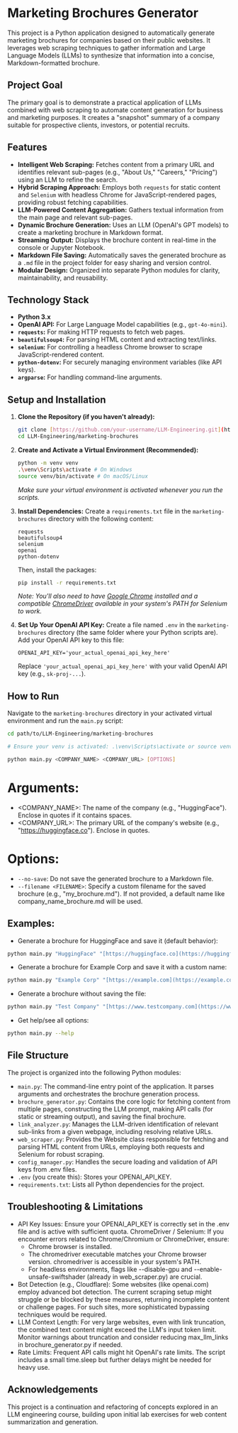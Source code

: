 # Marketing Brochures Generator

This project is a Python application designed to automatically generate marketing brochures for companies based on their public websites. It leverages web scraping techniques to gather information and Large Language Models (LLMs) to synthesize that information into a concise, Markdown-formatted brochure.

## Project Goal

The primary goal is to demonstrate a practical application of LLMs combined with web scraping to automate content generation for business and marketing purposes. It creates a "snapshot" summary of a company suitable for prospective clients, investors, or potential recruits.

## Features

* **Intelligent Web Scraping:** Fetches content from a primary URL and identifies relevant sub-pages (e.g., "About Us," "Careers," "Pricing") using an LLM to refine the search.
* **Hybrid Scraping Approach:** Employs both `requests` for static content and `Selenium` with headless Chrome for JavaScript-rendered pages, providing robust fetching capabilities.
* **LLM-Powered Content Aggregation:** Gathers textual information from the main page and relevant sub-pages.
* **Dynamic Brochure Generation:** Uses an LLM (OpenAI's GPT models) to create a marketing brochure in Markdown format.
* **Streaming Output:** Displays the brochure content in real-time in the console or Jupyter Notebook.
* **Markdown File Saving:** Automatically saves the generated brochure as a `.md` file in the project folder for easy sharing and version control.
* **Modular Design:** Organized into separate Python modules for clarity, maintainability, and reusability.

## Technology Stack

* **Python 3.x**
* **OpenAI API:** For Large Language Model capabilities (e.g., `gpt-4o-mini`).
* **`requests`:** For making HTTP requests to fetch web pages.
* **`beautifulsoup4`:** For parsing HTML content and extracting text/links.
* **`selenium`:** For controlling a headless Chrome browser to scrape JavaScript-rendered content.
* **`python-dotenv`:** For securely managing environment variables (like API keys).
* **`argparse`:** For handling command-line arguments.

## Setup and Installation

1.  **Clone the Repository (if you haven't already):**
    ```bash
    git clone [https://github.com/your-username/LLM-Engineering.git](https://github.com/your-username/LLM-Engineering.git) # Replace with your repo URL
    cd LLM-Engineering/marketing-brochures
    ```

2.  **Create and Activate a Virtual Environment (Recommended):**
    ```bash
    python -m venv venv
    .\venv\Scripts\activate # On Windows
    source venv/bin/activate # On macOS/Linux
    ```
    *Make sure your virtual environment is activated whenever you run the scripts.*

3.  **Install Dependencies:**
    Create a `requirements.txt` file in the `marketing-brochures` directory with the following content:
    ```
    requests
    beautifulsoup4
    selenium
    openai
    python-dotenv
    ```
    Then, install the packages:
    ```bash
    pip install -r requirements.txt
    ```
    *Note: You'll also need to have [Google Chrome](https://www.google.com/chrome/) installed and a compatible [ChromeDriver](https://googlechromelabs.github.io/chrome-for-testing/) available in your system's PATH for Selenium to work.*

4.  **Set Up Your OpenAI API Key:**
    Create a file named `.env` in the `marketing-brochures` directory (the same folder where your Python scripts are). Add your OpenAI API key to this file:
    ```env
    OPENAI_API_KEY='your_actual_openai_api_key_here'
    ```
    Replace `'your_actual_openai_api_key_here'` with your valid OpenAI API key (e.g., `sk-proj-...`).

## How to Run

Navigate to the `marketing-brochures` directory in your activated virtual environment and run the `main.py` script:

```bash
cd path/to/LLM-Engineering/marketing-brochures

# Ensure your venv is activated: .\venv\Scripts\activate or source venv/bin/activate

python main.py <COMPANY_NAME> <COMPANY_URL> [OPTIONS]
```
# Arguments:

* <COMPANY_NAME>: The name of the company (e.g., "HuggingFace"). Enclose in quotes if it contains spaces.
* <COMPANY_URL>: The primary URL of the company's website (e.g., "https://huggingface.co"). Enclose in quotes.

# Options:

* `--no-save`: Do not save the generated brochure to a Markdown file.
* `--filename <FILENAME>`: Specify a custom filename for the saved brochure (e.g., "my_brochure.md"). If not provided, a default name like company_name_brochure.md will be used.

## Examples:

* Generate a brochure for HuggingFace and save it (default behavior):
```bash
python main.py "HuggingFace" "[https://huggingface.co](https://huggingface.co)"
```

* Generate a brochure for Example Corp and save it with a custom name:

```bash
python main.py "Example Corp" "[https://example.com](https://example.com)" --filename "example_company_profile.md"
```

* Generate a brochure without saving the file:
```bash
python main.py "Test Company" "[https://www.testcompany.com](https://www.testcompany.com)" --no-save
```
* Get help/see all options:
```bash
python main.py --help
```
## File Structure
The project is organized into the following Python modules:

* `main.py`: The command-line entry point of the application. It parses arguments and orchestrates the brochure generation process.
* `brochure_generator.py`: Contains the core logic for fetching content from multiple pages, constructing the LLM prompt, making API calls (for static or streaming output), and saving the final brochure.
* `link_analyzer.py`: Manages the LLM-driven identification of relevant sub-links from a given webpage, including resolving relative URLs.
* `web_scraper.py`: Provides the Website class responsible for fetching and parsing HTML content from URLs, employing both requests and Selenium for robust scraping.
* `config_manager.py`: Handles the secure loading and validation of API keys from .env files.
* `.env` (you create this): Stores your OPENAI_API_KEY.
* `requirements.txt`: Lists all Python dependencies for the project.

## Troubleshooting & Limitations

* API Key Issues: Ensure your OPENAI_API_KEY is correctly set in the .env file and is active with sufficient quota.
ChromeDriver / Selenium: If you encounter errors related to Chrome/Chromium or ChromeDriver, ensure:
    * Chrome browser is installed.
    * The chromedriver executable matches your Chrome browser version.
        chromedriver is accessible in your system's PATH.
    * For headless environments, flags like --disable-gpu and --enable-unsafe-swiftshader (already in web_scraper.py) are crucial.
* Bot Detection (e.g., Cloudflare): Some websites (like openai.com) employ advanced bot detection. The current scraping setup might struggle or be blocked by these measures, returning incomplete content or challenge pages. For such sites, more sophisticated bypassing techniques would be required.
* LLM Context Length: For very large websites, even with link truncation, the combined text content might exceed the LLM's input token limit. Monitor warnings about truncation and consider reducing max_llm_links in brochure_generator.py if needed.
* Rate Limits: Frequent API calls might hit OpenAI's rate limits. The script includes a small time.sleep but further delays might be needed for heavy use.

## Acknowledgements

This project is a continuation and refactoring of concepts explored in an LLM engineering course, building upon initial lab exercises for web content summarization and generation.